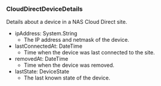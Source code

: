 ### CloudDirectDeviceDetails
Details about a device in a NAS Cloud Direct site.

- ipAddress: System.String
  - The IP address and netmask of the device.
- lastConnectedAt: DateTime
  - Time when the device was last connected to the site.
- removedAt: DateTime
  - Time when the device was removed.
- lastState: DeviceState
  - The last known state of the device.
